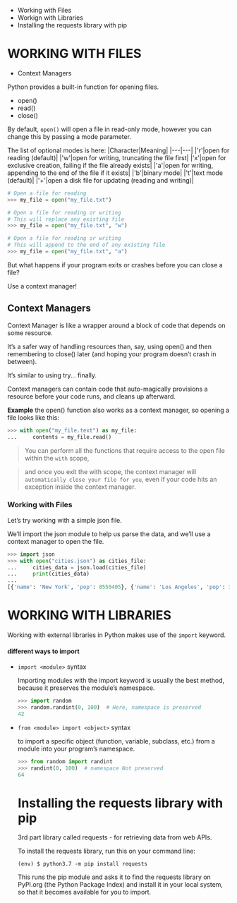 - Working with Files
- Workign with Libraries
- Installing the requests library with pip

# WORKING WITH FILES

- Context Managers

Python provides a built-in function for opening files.

- open()
- read()
- close()

By default, `open()` will open a file in read-only mode, however you can change this by passing a mode parameter. 

The list of optional modes is here:
|Character|Meaning|
|---|---|
|'r'|open for reading (default)|
|'w'|open for writing, truncating the file first|
|'x'|open for exclusive creation, failing if the file already exists|
|'a'|open for writing, appending to the end of the file if it exists|
|'b'|binary mode|
|'t'|text mode (default)|
|'+'|open a disk file for updating (reading and writing)|

```py
# Open a file for reading
>>> my_file = open("my_file.txt")

# Open a file for reading or writing
# This will replace any existing file
>>> my_file = open("my_file.txt", "w")

# Open a file for reading or writing
# This will append to the end of any existing file
>>> my_file = open("my_file.txt", "a")
```

But what happens if your program exits or crashes before you can close a file? 

Use a context manager!

## Context Managers

 Context Manager is like a wrapper around a block of code that depends on some resource. 

 It’s a safer way of handling resources than, say, using open() and then remembering to close() later (and hoping your program doesn’t crash in between).

 It’s similar to using try... finally.

 Context managers can contain code that auto-magically provisions a resource before your code runs, and cleans up afterward. 
 
 **Example** the open() function also works as a context manager, so opening a file looks like this:

 ```py
 >>> with open("my_file.text") as my_file:
...     contents = my_file.read()
```

 >You can perform all the functions that require access to the open file within the `with` scope, 

 >and once you exit the with scope, the context manager will `automatically close your file for you`, even if your code hits an exception inside the context manager.

 ### Working with Files
Let’s try working with a simple json file. 

We’ll import the json module to help us parse the data, and we’ll use a context manager to open the file.
```py
>>> import json
>>> with open("cities.json") as cities_file:
...     cities_data = json.load(cities_file)
...     print(cities_data)
...
[{'name': 'New York', 'pop': 8550405}, {'name': 'Los Angeles', 'pop': 3971883}, {'name': 'Chicago', 'pop': 2720546}, {'name': 'Houston', 'pop': 2296224}, {'name': 'Philadelphia', 'pop': 1567442}]
```

# WORKING WITH LIBRARIES

Working with external libraries in Python makes use of the `import` keyword.

#### different ways to import
- `import <module>` syntax

    Importing modules with the import keyword is usually the best method, because it preserves the module’s namespace. 

    ```py
    >>> import random
    >>> random.randint(0, 100)  # Here, namespace is preserved
    42
    ```

- `from <module> import <object>` syntax 
    
    to import a specific object (function, variable, subclass, etc.) from a module into your program’s namespace.

    ```py
    >>> from random import randint
    >>> randint(0, 100)  # namespace Not preserved
    64
    ```

    # Installing the requests library with pip

     3rd part library called requests - for retrieving data from web APIs. 

     To install the requests library, run this on your command line:

    ```(env) $ python3.7 -m pip install requests```

    This runs the pip module and asks it to find the requests library on PyPI.org (the Python Package Index) and install it in your local system, so that it becomes available for you to import. 
